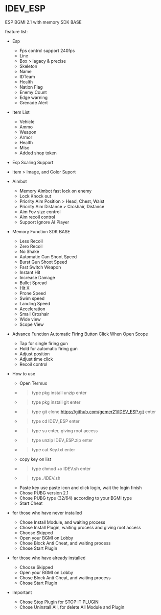 # IDEV_ESP

ESP BGMI 2.1 with memory SDK BASE

feature list:

* Esp
  - Fps control support 240fps
  - Line
  - Box > lagacy & precise
  - Skeleton
  - Name
  - IDTeam
  - Health
  - Nation Flag
  - Enemy Count
  - Edge warning
  - Grenade Alert

* Item List
  - Vehicle
  - Ammo
  - Weapon
  - Armor
  - Health
  - Misc
  - Added shop token

* Esp Scaling Support
* Item > Image, and Color Suport

* Aimbot
  - Memory Aimbot fast lock on enemy
  - Lock Knock out
  - Priority Aim Position > Head, Chest, Waist
  - Priority Aim Distance > Croshair, Distance
  - Aim Fov size control
  - Aim recoil control
  - Support Ignore AI Player

* Memory Function SDK BASE
  - Less Recoil
  - Zero Recoil
  - No Shake
  - Automatic Gun Shoot Speed
  - Burst Gun Shoot Speed
  - Fast Switch Weapon
  - Instant Hit
  - Increase Damage
  - Bullet Spread
  - Hit X
  - Prone Speed
  - Swim speed
  - Landing Speed
  - Acceleration
  - Small Croshair
  - Wide view
  - Scope View

* Advance Function 
  Automatic Firing Button Click When Open Scope
  - Tap for single firing gun
  - Hold for automatic firing gun
  - Adjust position
  - Adjust time click 
  - Recoil control 

* How to use
  - Open Termux
  - > type pkg install unzip enter 
  - > type pkg install git enter 
  - > type git clone https://github.com/gemer21/IDEV_ESP.git enter
  - > type cd IDEV_ESP enter
  - > type su enter, giving root access
  - > type unzip IDEV_ESP.zip enter
  - > type cat Key.txt enter
  - copy key on list
  - > type chmod +x IDEV.sh enter
  - > type ./IDEV.sh
  - Paste key use paste icon and click login, wait the login finish
  - Chose PUBG version 2.1
  - Chose PUBG type (32/64) according to your BGMI type
  - Start Cheat

* for those who have never installed
  - Chose Install Module, and waiting process
  - Chose Install Plugin, waiting process and giving root access
  - Choose Skipped
  - Open your BGMI on Lobby
  - Chose Block Anti Cheat, and waiting process 
  - Chose Start Plugin

* for those who have already installed 
  - Choose Skipped
  - Open your BGMI on Lobby
  - Chose Block Anti Cheat, and waiting process 
  - Chose Start Plugin

* Important 
  - Chose Stop Plugin for STOP IT PLUGIN
  - Chose Uninstall All, for delete All Module and Plugin




